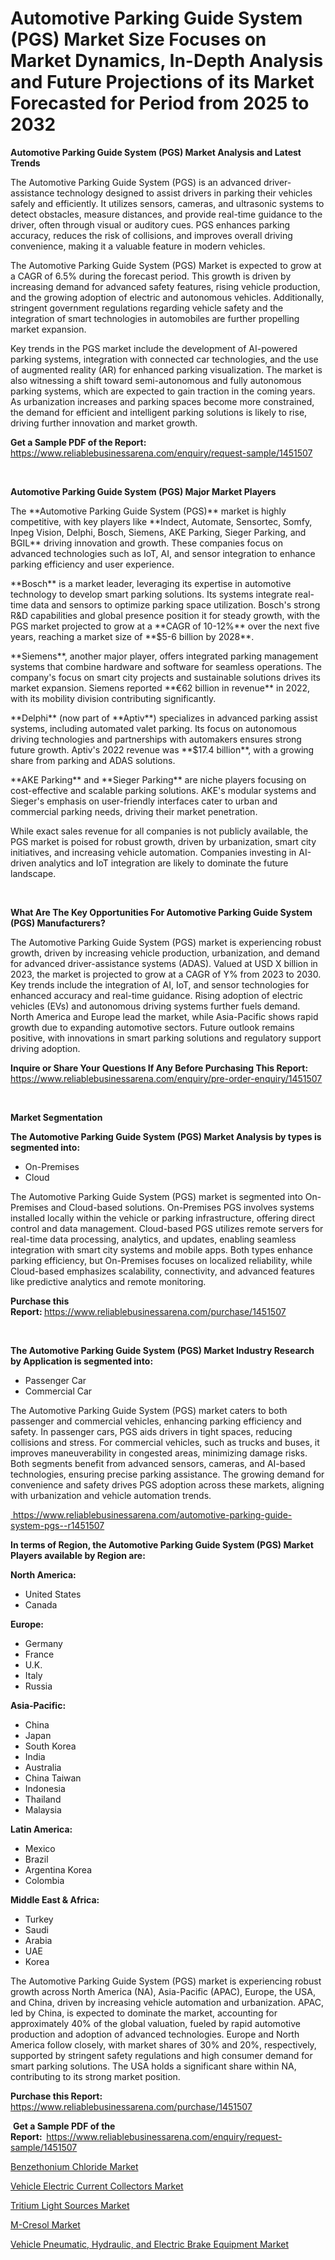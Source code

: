 <p><h1>Automotive Parking Guide System (PGS) Market Size Focuses on Market Dynamics, In-Depth Analysis and Future Projections of its Market Forecasted for Period from 2025 to 2032</h1></p><p><strong>Automotive Parking Guide System (PGS) Market Analysis and Latest Trends</strong></p>
<p><p>The Automotive Parking Guide System (PGS) is an advanced driver-assistance technology designed to assist drivers in parking their vehicles safely and efficiently. It utilizes sensors, cameras, and ultrasonic systems to detect obstacles, measure distances, and provide real-time guidance to the driver, often through visual or auditory cues. PGS enhances parking accuracy, reduces the risk of collisions, and improves overall driving convenience, making it a valuable feature in modern vehicles.</p><p>The Automotive Parking Guide System (PGS) Market is expected to grow at a CAGR of 6.5% during the forecast period. This growth is driven by increasing demand for advanced safety features, rising vehicle production, and the growing adoption of electric and autonomous vehicles. Additionally, stringent government regulations regarding vehicle safety and the integration of smart technologies in automobiles are further propelling market expansion.</p><p>Key trends in the PGS market include the development of AI-powered parking systems, integration with connected car technologies, and the use of augmented reality (AR) for enhanced parking visualization. The market is also witnessing a shift toward semi-autonomous and fully autonomous parking systems, which are expected to gain traction in the coming years. As urbanization increases and parking spaces become more constrained, the demand for efficient and intelligent parking solutions is likely to rise, driving further innovation and market growth.</p></p>
<p><strong>Get a Sample PDF of the Report:&nbsp;</strong> <a href="https://www.reliablebusinessarena.com/enquiry/request-sample/1451507?utm_campaign=1420&utm_medium=2&utm_source=Github&utm_content=ia&utm_term=23012025&utm_id=automotive-parking-guide-system-pgs">https://www.reliablebusinessarena.com/enquiry/request-sample/1451507</a></p>
<p>&nbsp;</p>
<p><strong>Automotive Parking Guide System (PGS) Major Market Players</strong></p>
<p><p>The **Automotive Parking Guide System (PGS)** market is highly competitive, with key players like **Indect, Automate, Sensortec, Somfy, Inpeg Vision, Delphi, Bosch, Siemens, AKE Parking, Sieger Parking, and BGIL** driving innovation and growth. These companies focus on advanced technologies such as IoT, AI, and sensor integration to enhance parking efficiency and user experience.</p><p>**Bosch** is a market leader, leveraging its expertise in automotive technology to develop smart parking solutions. Its systems integrate real-time data and sensors to optimize parking space utilization. Bosch's strong R&D capabilities and global presence position it for steady growth, with the PGS market projected to grow at a **CAGR of 10-12%** over the next five years, reaching a market size of **$5-6 billion by 2028**.</p><p>**Siemens**, another major player, offers integrated parking management systems that combine hardware and software for seamless operations. The company's focus on smart city projects and sustainable solutions drives its market expansion. Siemens reported **€62 billion in revenue** in 2022, with its mobility division contributing significantly.</p><p>**Delphi** (now part of **Aptiv**) specializes in advanced parking assist systems, including automated valet parking. Its focus on autonomous driving technologies and partnerships with automakers ensures strong future growth. Aptiv's 2022 revenue was **$17.4 billion**, with a growing share from parking and ADAS solutions.</p><p>**AKE Parking** and **Sieger Parking** are niche players focusing on cost-effective and scalable parking solutions. AKE's modular systems and Sieger's emphasis on user-friendly interfaces cater to urban and commercial parking needs, driving their market penetration.</p><p>While exact sales revenue for all companies is not publicly available, the PGS market is poised for robust growth, driven by urbanization, smart city initiatives, and increasing vehicle automation. Companies investing in AI-driven analytics and IoT integration are likely to dominate the future landscape.</p></p>
<p>&nbsp;</p>
<p><strong>What Are The Key Opportunities For Automotive Parking Guide System (PGS) Manufacturers?</strong></p>
<p><p>The Automotive Parking Guide System (PGS) market is experiencing robust growth, driven by increasing vehicle production, urbanization, and demand for advanced driver-assistance systems (ADAS). Valued at USD X billion in 2023, the market is projected to grow at a CAGR of Y% from 2023 to 2030. Key trends include the integration of AI, IoT, and sensor technologies for enhanced accuracy and real-time guidance. Rising adoption of electric vehicles (EVs) and autonomous driving systems further fuels demand. North America and Europe lead the market, while Asia-Pacific shows rapid growth due to expanding automotive sectors. Future outlook remains positive, with innovations in smart parking solutions and regulatory support driving adoption.</p></p>
<p><strong>Inquire or Share Your Questions If Any Before Purchasing This Report:</strong> <a href="https://www.reliablebusinessarena.com/enquiry/pre-order-enquiry/1451507?utm_campaign=1420&utm_medium=2&utm_source=Github&utm_content=ia&utm_term=23012025&utm_id=automotive-parking-guide-system-pgs">https://www.reliablebusinessarena.com/enquiry/pre-order-enquiry/1451507</a></p>
<p>&nbsp;</p>
<p><strong>Market Segmentation</strong></p>
<p><strong>The Automotive Parking Guide System (PGS) Market Analysis by types is segmented into:</strong></p>
<p><ul><li>On-Premises</li><li>Cloud</li></ul></p>
<p><p>The Automotive Parking Guide System (PGS) market is segmented into On-Premises and Cloud-based solutions. On-Premises PGS involves systems installed locally within the vehicle or parking infrastructure, offering direct control and data management. Cloud-based PGS utilizes remote servers for real-time data processing, analytics, and updates, enabling seamless integration with smart city systems and mobile apps. Both types enhance parking efficiency, but On-Premises focuses on localized reliability, while Cloud-based emphasizes scalability, connectivity, and advanced features like predictive analytics and remote monitoring.</p></p>
<p><strong>Purchase this Report:&nbsp;</strong><a href="https://www.reliablebusinessarena.com/purchase/1451507?utm_campaign=1420&utm_medium=2&utm_source=Github&utm_content=ia&utm_term=23012025&utm_id=automotive-parking-guide-system-pgs">https://www.reliablebusinessarena.com/purchase/1451507</a></p>
<p>&nbsp;</p>
<p><strong>The Automotive Parking Guide System (PGS) Market Industry Research by Application is segmented into:</strong></p>
<p><ul><li>Passenger Car</li><li>Commercial Car</li></ul></p>
<p><p>The Automotive Parking Guide System (PGS) market caters to both passenger and commercial vehicles, enhancing parking efficiency and safety. In passenger cars, PGS aids drivers in tight spaces, reducing collisions and stress. For commercial vehicles, such as trucks and buses, it improves maneuverability in congested areas, minimizing damage risks. Both segments benefit from advanced sensors, cameras, and AI-based technologies, ensuring precise parking assistance. The growing demand for convenience and safety drives PGS adoption across these markets, aligning with urbanization and vehicle automation trends.</p></p>
<p><a href="https://www.reliablebusinessarena.com/automotive-parking-guide-system-pgs--r1451507?utm_campaign=1420&utm_medium=2&utm_source=Github&utm_content=ia&utm_term=23012025&utm_id=automotive-parking-guide-system-pgs">&nbsp;https://www.reliablebusinessarena.com/automotive-parking-guide-system-pgs--r1451507</a></p>
<p><strong>In terms of Region, the Automotive Parking Guide System (PGS) Market Players available by Region are:</strong></p>
<p>
    <p> <strong> North America: </strong>
        <ul>
            <li>United States</li>
            <li>Canada</li>
        </ul>
        </p> 
    <p> <strong> Europe: </strong>
        <ul>
            <li>Germany</li>
            <li>France</li>
            <li>U.K.</li>
            <li>Italy</li>
            <li>Russia</li>
        </ul>
        </p> 
    <p> <strong> Asia-Pacific: </strong>
        <ul>
            <li>China</li>
            <li>Japan</li>
            <li>South Korea</li>
            <li>India</li>
            <li>Australia</li>
            <li>China Taiwan</li>
            <li>Indonesia</li>
            <li>Thailand</li>
            <li>Malaysia</li>
        </ul>
        </p> 
    <p> <strong> Latin America: </strong>
        <ul>
            <li>Mexico</li>
            <li>Brazil</li>
            <li>Argentina Korea</li>
            <li>Colombia</li>
        </ul>
        </p> 
    <p> <strong> Middle East & Africa: </strong>
        <ul>
            <li>Turkey</li>
            <li>Saudi</li>
            <li>Arabia</li>
            <li>UAE</li>
            <li>Korea</li>
        </ul>
    </p>
    </p>
<p><p>The Automotive Parking Guide System (PGS) market is experiencing robust growth across North America (NA), Asia-Pacific (APAC), Europe, the USA, and China, driven by increasing vehicle automation and urbanization. APAC, led by China, is expected to dominate the market, accounting for approximately 40% of the global valuation, fueled by rapid automotive production and adoption of advanced technologies. Europe and North America follow closely, with market shares of 30% and 20%, respectively, supported by stringent safety regulations and high consumer demand for smart parking solutions. The USA holds a significant share within NA, contributing to its strong market position.</p></p>
<p><strong>Purchase this Report: </strong><a href="https://www.reliablebusinessarena.com/purchase/1451507?utm_campaign=1420&utm_medium=2&utm_source=Github&utm_content=ia&utm_term=23012025&utm_id=automotive-parking-guide-system-pgs">https://www.reliablebusinessarena.com/purchase/1451507</a></p>
<p>&nbsp;<strong>Get a Sample PDF of the Report:&nbsp;&nbsp;</strong><a href="https://www.reliablebusinessarena.com/enquiry/request-sample/1451507?utm_campaign=1420&utm_medium=2&utm_source=Github&utm_content=ia&utm_term=23012025&utm_id=automotive-parking-guide-system-pgs">https://www.reliablebusinessarena.com/enquiry/request-sample/1451507</a></p>
<p><strong></strong></p>
<p><p><a href="https://www.linkedin.com/pulse/benzethonium-chloride-market-revolution-2025-2032-trends-shaping-3mwif?utm_campaign=1420&utm_medium=2&utm_source=Github&utm_content=ia&utm_term=23012025&utm_id=automotive-parking-guide-system-pgs">Benzethonium Chloride Market</a></p><p><a href="https://github.com/ryanbell8967/Market-Research-Report-List-1/blob/main/vehicle-electric-current-collectors-market.md?utm_campaign=1420&utm_medium=2&utm_source=Github&utm_content=ia&utm_term=23012025&utm_id=automotive-parking-guide-system-pgs">Vehicle Electric Current Collectors Market</a></p><p><a href="https://www.linkedin.com/pulse/tritium-light-sources-market-trends-report-industry-analysis-mhqdf?utm_campaign=1420&utm_medium=2&utm_source=Github&utm_content=ia&utm_term=23012025&utm_id=automotive-parking-guide-system-pgs">Tritium Light Sources Market</a></p><p><a href="https://www.linkedin.com/pulse/insights-m-cresol-market-size-which-expanding-46-cagr-gnpnf?utm_campaign=1420&utm_medium=2&utm_source=Github&utm_content=ia&utm_term=23012025&utm_id=automotive-parking-guide-system-pgs">M-Cresol Market</a></p><p><a href="https://github.com/yoshih12/Market-Research-Report-List-4/blob/main/vehicle-pneumatic-hydraulic-and-electric-brake-equipment-market.md?utm_campaign=1420&utm_medium=2&utm_source=Github&utm_content=ia&utm_term=23012025&utm_id=automotive-parking-guide-system-pgs">Vehicle Pneumatic, Hydraulic, and Electric Brake Equipment Market</a></p></p>